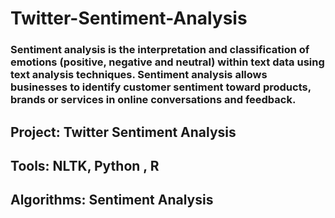 # Twitter-Sentiment-Analysis
### Sentiment analysis is the interpretation and classification of emotions (positive, negative and neutral) within text data using text analysis techniques. Sentiment analysis allows businesses to identify customer sentiment toward products, brands or services in online conversations and feedback.

## Project: Twitter Sentiment Analysis 

## Tools: NLTK, Python , R

## Algorithms: Sentiment Analysis

